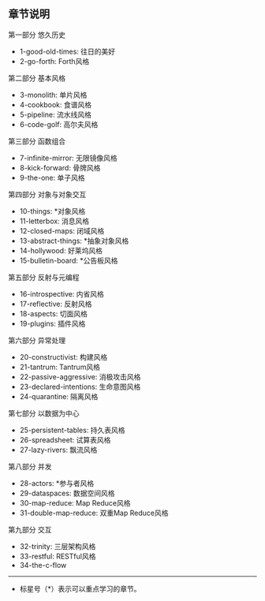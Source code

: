 ## 章节说明

第一部分 悠久历史

- 1-good-old-times: 往日的美好
- 2-go-forth: Forth风格

第二部分 基本风格

- 3-monolith: 单片风格
- 4-cookbook: 食谱风格
- 5-pipeline: 流水线风格
- 6-code-golf: 高尔夫风格

第三部分 函数组合

- 7-infinite-mirror: 无限镜像风格
- 8-kick-forward: 骨牌风格
- 9-the-one: 单子风格

第四部分 对象与对象交互

- 10-things: *对象风格
- 11-letterbox: 消息风格
- 12-closed-maps: 闭域风格
- 13-abstract-things: *抽象对象风格
- 14-hollywood: 好莱坞风格
- 15-bulletin-board: *公告板风格

第五部分 反射与元编程

- 16-introspective: 内省风格
- 17-reflective: 反射风格
- 18-aspects: 切面风格
- 19-plugins: 插件风格

第六部分 异常处理

- 20-constructivist: 构建风格
- 21-tantrum: Tantrum风格
- 22-passive-aggressive: 消极攻击风格
- 23-declared-intentions: 生命意图风格
- 24-quarantine: 隔离风格

第七部分 以数据为中心

- 25-persistent-tables: 持久表风格
- 26-spreadsheet: 试算表风格
- 27-lazy-rivers: 飘流风格

第八部分 并发

- 28-actors: *参与者风格
- 29-dataspaces: 数据空间风格
- 30-map-reduce: Map Reduce风格
- 31-double-map-reduce: 双重Map Reduce风格

第九部分 交互

- 32-trinity: 三层架构风格
- 33-restful: RESTful风格
- 34-the-c-flow

---

- 标星号（*）表示可以重点学习的章节。
